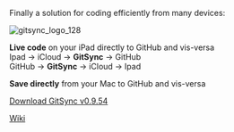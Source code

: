 Finally a solution for coding efficiently from many devices:

![gitsync_logo_128](https://cloud.githubusercontent.com/assets/11816788/10293816/eba3231c-6bb6-11e5-9e0b-6aec9cc165c5.png)

**Live code** on your iPad directly to GitHub and vis-versa    
Ipad -> iCloud -> **GitSync** -> GitHub  
GitHub -> **GitSync** -> iCloud -> Ipad

**Save directly** from your Mac to GitHub and vis-versa

[Download GitSync v0.9.54](https://github.com/eonist/GitSync/releases/tag/0.9.54) 

[Wiki](https://github.com/eonist/GitSync/wiki/)
